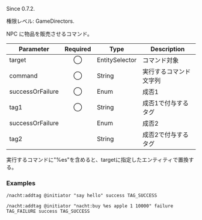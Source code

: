 Since 0.7.2.

権限レベル: GameDirectors.

NPC に物品を販売させるコマンド。

| Parameter        | Required | Type           | Description            |
| ---------------- | :------: | -------------- | ---------------------- |
| target           |    ◯     | EntitySelector | コマンド対象           |
| command          |    ◯     | String         | 実行するコマンド文字列 |
| successOrFailure |    ◯     | Enum           | 成否1                  |
| tag1             |    ◯     | String         | 成否1で付与するタグ    |
| successOrFailure |          | Enum           | 成否2                  |
| tag2             |          | String         | 成否2で付与するタグ    |

実行するコマンドに"%es"を含めると、targetに指定したエンティティで置換する。

### Examples

```
/nacht:addtag @initiator "say hello" success TAG_SUCCESS
```

```
/nacht:addtag @initiator "nacht:buy %es apple 1 10000" failure TAG_FAILURE success TAG_SUCCESS
```
